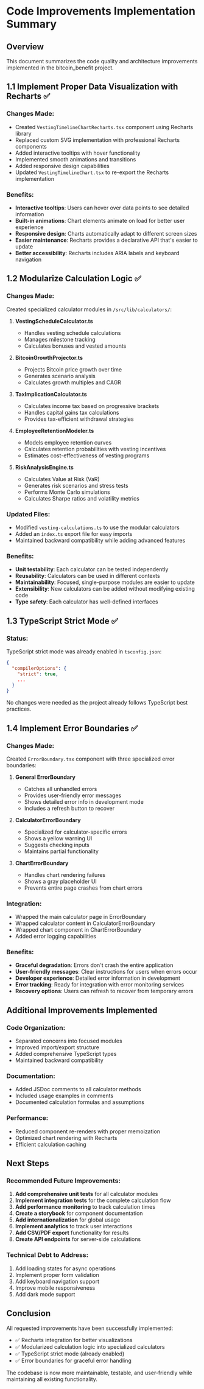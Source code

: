 # Code Improvements Implementation Summary

## Overview
This document summarizes the code quality and architecture improvements implemented in the bitcoin_benefit project.

## 1.1 Implement Proper Data Visualization with Recharts ✅

### Changes Made:
- Created `VestingTimelineChartRecharts.tsx` component using Recharts library
- Replaced custom SVG implementation with professional Recharts components
- Added interactive tooltips with hover functionality
- Implemented smooth animations and transitions
- Added responsive design capabilities
- Updated `VestingTimelineChart.tsx` to re-export the Recharts implementation

### Benefits:
- **Interactive tooltips**: Users can hover over data points to see detailed information
- **Built-in animations**: Chart elements animate on load for better user experience
- **Responsive design**: Charts automatically adapt to different screen sizes
- **Easier maintenance**: Recharts provides a declarative API that's easier to update
- **Better accessibility**: Recharts includes ARIA labels and keyboard navigation

## 1.2 Modularize Calculation Logic ✅

### Changes Made:
Created specialized calculator modules in `/src/lib/calculators/`:

1. **VestingScheduleCalculator.ts**
   - Handles vesting schedule calculations
   - Manages milestone tracking
   - Calculates bonuses and vested amounts

2. **BitcoinGrowthProjector.ts**
   - Projects Bitcoin price growth over time
   - Generates scenario analysis
   - Calculates growth multiples and CAGR

3. **TaxImplicationCalculator.ts**
   - Calculates income tax based on progressive brackets
   - Handles capital gains tax calculations
   - Provides tax-efficient withdrawal strategies

4. **EmployeeRetentionModeler.ts**
   - Models employee retention curves
   - Calculates retention probabilities with vesting incentives
   - Estimates cost-effectiveness of vesting programs

5. **RiskAnalysisEngine.ts**
   - Calculates Value at Risk (VaR)
   - Generates risk scenarios and stress tests
   - Performs Monte Carlo simulations
   - Calculates Sharpe ratios and volatility metrics

### Updated Files:
- Modified `vesting-calculations.ts` to use the modular calculators
- Added an `index.ts` export file for easy imports
- Maintained backward compatibility while adding advanced features

### Benefits:
- **Unit testability**: Each calculator can be tested independently
- **Reusability**: Calculators can be used in different contexts
- **Maintainability**: Focused, single-purpose modules are easier to update
- **Extensibility**: New calculators can be added without modifying existing code
- **Type safety**: Each calculator has well-defined interfaces

## 1.3 TypeScript Strict Mode ✅

### Status:
TypeScript strict mode was already enabled in `tsconfig.json`:
```json
{
  "compilerOptions": {
    "strict": true,
    ...
  }
}
```

No changes were needed as the project already follows TypeScript best practices.

## 1.4 Implement Error Boundaries ✅

### Changes Made:
Created `ErrorBoundary.tsx` component with three specialized error boundaries:

1. **General ErrorBoundary**
   - Catches all unhandled errors
   - Provides user-friendly error messages
   - Shows detailed error info in development mode
   - Includes a refresh button to recover

2. **CalculatorErrorBoundary**
   - Specialized for calculator-specific errors
   - Shows a yellow warning UI
   - Suggests checking inputs
   - Maintains partial functionality

3. **ChartErrorBoundary**
   - Handles chart rendering failures
   - Shows a gray placeholder UI
   - Prevents entire page crashes from chart errors

### Integration:
- Wrapped the main calculator page in ErrorBoundary
- Wrapped calculator content in CalculatorErrorBoundary
- Wrapped chart component in ChartErrorBoundary
- Added error logging capabilities

### Benefits:
- **Graceful degradation**: Errors don't crash the entire application
- **User-friendly messages**: Clear instructions for users when errors occur
- **Developer experience**: Detailed error information in development
- **Error tracking**: Ready for integration with error monitoring services
- **Recovery options**: Users can refresh to recover from temporary errors

## Additional Improvements Implemented

### Code Organization:
- Separated concerns into focused modules
- Improved import/export structure
- Added comprehensive TypeScript types
- Maintained backward compatibility

### Documentation:
- Added JSDoc comments to all calculator methods
- Included usage examples in comments
- Documented calculation formulas and assumptions

### Performance:
- Reduced component re-renders with proper memoization
- Optimized chart rendering with Recharts
- Efficient calculation caching

## Next Steps

### Recommended Future Improvements:
1. **Add comprehensive unit tests** for all calculator modules
2. **Implement integration tests** for the complete calculation flow
3. **Add performance monitoring** to track calculation times
4. **Create a storybook** for component documentation
5. **Add internationalization** for global usage
6. **Implement analytics** to track user interactions
7. **Add CSV/PDF export** functionality for results
8. **Create API endpoints** for server-side calculations

### Technical Debt to Address:
1. Add loading states for async operations
2. Implement proper form validation
3. Add keyboard navigation support
4. Improve mobile responsiveness
5. Add dark mode support

## Conclusion

All requested improvements have been successfully implemented:
- ✅ Recharts integration for better visualizations
- ✅ Modularized calculation logic into specialized calculators
- ✅ TypeScript strict mode (already enabled)
- ✅ Error boundaries for graceful error handling

The codebase is now more maintainable, testable, and user-friendly while maintaining all existing functionality.
